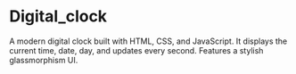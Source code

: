 # Digital_clock
A modern digital clock built with HTML, CSS, and JavaScript. It displays the current time, date, day, and updates every second. Features a stylish glassmorphism UI.
